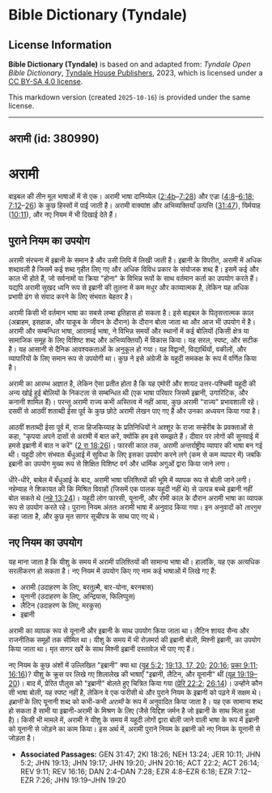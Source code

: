 # Bible Dictionary (Tyndale)

## License Information

**Bible Dictionary (Tyndale)** is based on and adapted from: _Tyndale Open Bible Dictionary_, [Tyndale House Publishers](https://tyndaleopenresources.com/), 2023, which is licensed under a [CC BY-SA 4.0 license](https://creativecommons.org/licenses/by-sa/4.0/legalcode.en).

This markdown version (created `2025-10-16`) is provided under the same license.



--------------------------------

## अरामी (id: 380990)

अरामी
=====

बाइबल की तीन मूल भाषाओं में से एक। अरामी भाषा दानिय्येल ([2:4b](https://ref.ly/Dan2:4-Dan7:28)–[7:28](https://ref.ly/Dan2:4-Dan7:28)) और एज्रा ([4:8](https://ref.ly/Ezra4:8-Ezra6:18)–[6:18](https://ref.ly/Ezra4:8-Ezra6:18); [7:12](https://ref.ly/Ezra7:12-Ezra7:26)–[26](https://ref.ly/Ezra7:12-Ezra7:26)) के कुछ हिस्सों में पाई जाती है। अरामी वाक्यांश और अभिव्यक्तियाँ उत्पत्ति ([31:47](https://ref.ly/Gen31:47)), यिर्मयाह ([10:11](https://ref.ly/Jer10:11)), और नए नियम में भी दिखाई देते हैं।

पुराने नियम का उपयोग
--------------------

अरामी संरचना में इब्रानी के समान है और उसी लिपि में लिखी जाती है। इब्रानी के विपरीत, अरामी में अधिक शब्दावली है जिसमें कई शब्द गृहीत लिए गए और अधिक विविध प्रकार के संयोजक शब्द हैं। इसमें कई और काल भी होते हैं, जो सर्वनामों या क्रिया "होना" के विभिन्न रूपों के साथ वर्तमान कर्ता का उपयोग करते हैं। यद्यपि अरामी सुखद ध्वनि रूप से इब्रानी की तुलना में कम मधुर और काव्यात्मक है, लेकिन यह अधिक प्रभावी ढंग से संवाद करने के लिए संभवतः बेहतर है।

अरामी किसी भी वर्तमान भाषा का सबसे लम्बा इतिहास हो सकता है। इसे बाइबल के पितृसत्तात्मक काल (अब्राहम, इसहाक, और याकूब के जीवन के दौरान) के दौरान बोला जाता था और आज भी उपयोग में है। अरामी और सम्बन्धित भाषा, आरामाई भाषा, ने विभिन्न समयों और स्थानों में कई बोलियों (किसी क्षेत्र या सामाजिक समूह के लिए विशिष्ट शब्द और अभिव्यक्तियाँ) में विकास किया। यह सरल, स्पष्ट, और सटीक है। यह आसानी से दैनिक आवश्यकताओं के अनुकूल हो गया। यह विद्वानों, विद्यार्थियों, वकीलों, और व्यापारियों के लिए समान रूप से उपयोगी था। कुछ ने इसे अंग्रेजी के यहूदी समकक्ष के रूप में वर्णित किया है।

अरामी का आरम्भ अज्ञात है, लेकिन ऐसा प्रतीत होता है कि यह एमोरी और शायद उत्तर\-पश्चिमी यहूदी की अन्य खोई हुई बोलियों के निकटता से सम्बन्धित थी (एक भाषा परिवार जिसमें इब्रानी, उगारिटिक, और कनानी शामिल हैं)। परन्तु अरामी राज्य कभी अस्तित्व में नहीं आया, कुछ अरामी "राज्य" प्रभावशाली रहे। दसवीं से आठवीं शताब्दी ईसा पूर्व के कुछ छोटे अरामी लेखन पाए गए हैं और उनका अध्ययन किया गया है।

आठवीं शताब्दी ईसा पूर्व में, राजा हिजकिय्याह के प्रतिनिधियों ने अश्शूर के राजा सन्हेरीब के प्रवक्ताओं से कहा, "कृपया अपने दासों से अरामी में बात करें, क्योंकि हम इसे समझते हैं। दीवार पर लोगों की सुनवाई में हमसे इब्रानी में बात न करें" ([2 रा 18:26](https://ref.ly/2Kgs18:26))। फारसी काल तक, अरामी अन्तर्राष्ट्रीय व्यापार की भाषा बन गई थी। यहूदी लोग संभवतः बँधुआई में सुविधा के लिए इसका उपयोग करने लगे (कम से कम व्यापार में) जबकि इब्रानी का उपयोग मुख्य रूप से शिक्षित विशिष्ट वर्ग और धार्मिक अगुओं द्वारा किया जाने लगा।

धीरे\-धीरे, बाबेल में बँधुआई के बाद, अरामी भाषा पलिश्तियों की भूमि में व्यापक रूप से बोली जाने लगी। नहेम्याह ने शिकायत की कि मिश्रित विवाहों (जिसमें एक पालक यहूदी नहीं थे) से उत्पन्न बच्चे इब्रानी नहीं बोल सकते थे ([नहे 13:24](https://ref.ly/Neh13:24))। यहूदी लोग फारसी, यूनानी, और रोमी काल के दौरान अरामी भाषा का व्यापक रूप से उपयोग करते रहे। पुराना नियम अंततः अरामी भाषा में अनुवाद किया गया। इन अनुवादों को *तारगुम* कहा जाता है, और कुछ मृत सागर सूचीपत्र के साथ पाए गए थे।

नए नियम का उपयोग
----------------

यह माना जाता है कि यीशु के समय में अरामी पलिश्तियों की सामान्य भाषा थी। हालांकि, यह एक अत्यधिक सरलीकरण हो सकता है। नए नियम में उपयोग किए गए नाम कई भाषाओं में लिखे गए हैं:

* अरामी (उदाहरण के लिए, बरतुल्मै, बार\-योना, बरनबास)
* यूनानी (उदाहरण के लिए, अन्द्रियास, फिलिप्पुस)
* लैटिन (उदाहरण के लिए, मरकुस)
* इब्रानी

अरामी का व्यापक रूप से यूनानी और इब्रानी के साथ उपयोग किया जाता था। लैटिन शायद सैन्य और राजनीतिक समूहों तक सीमित था। यीशु के समय में भी रोज़मर्रा की इब्रानी बोली, मिश्नी इब्रानी, का उपयोग किया जाता था। मृत सागर खर्रे के साथ मिश्नी इब्रानी दस्तावेज़ भी पाए गए हैं।

नए नियम के कुछ अंशों में उल्लिखित "इब्रानी" क्या था ([यूह 5:2](https://ref.ly/John5:2); [19:13, 17, 20](https://ref.ly/John19:13,John19:17,John19:20); [20:16](https://ref.ly/John20:16); [प्रका 9:11](https://ref.ly/Rev9:11); [16:16](https://ref.ly/Rev16:16))? यीशु के क्रूस पर लिखे गए शिलालेख की भाषाएँ "इब्रानी, लैटिन, और यूनानी" थीं ([यूह 19:19–20](https://ref.ly/John19:19-John19:20))। बाद में, प्रेरित पौलुस को "इब्रानी" बोलते हुए चित्रित किया गया ([प्रेरि 22:2](https://ref.ly/Acts22:2); [26:14](https://ref.ly/Acts26:14))। उन्होंने कौन सी भाषा बोली, यह स्पष्ट नहीं है, लेकिन वे एक फरीसी थे और पुराने नियम के इब्रानी को पढ़ने में सक्षम थे। *इब्रानी* के लिए यूनानी शब्द को कभी\-कभी *अरामी* के रूप में अनुवादित किया जाता है। यह एक सामान्य शब्द हो सकता है सामी या इब्रानी\-अरामी के मिश्रण के लिए (जैसे यिद्दिश जर्मन है जो इब्रानी के साथ मिला हुआ है)। किसी भी मामले में, अरामी ने यीशु के समय में यहूदी लोगों द्वारा बोली जाने वाली भाषा के रूप में इब्रानी को यूनानी से जोड़ने का काम किया। इस अर्थ में, अरामी पुराने नियम के इब्रानी को नए नियम के यूनानी से जोड़ता है।

* **Associated Passages:** GEN 31:47; 2KI 18:26; NEH 13:24; JER 10:11; JHN 5:2; JHN 19:13; JHN 19:17; JHN 19:20; JHN 20:16; ACT 22:2; ACT 26:14; REV 9:11; REV 16:16; DAN 2:4–DAN 7:28; EZR 4:8–EZR 6:18; EZR 7:12–EZR 7:26; JHN 19:19–JHN 19:20

